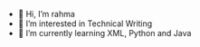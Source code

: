 - 👋 Hi, I’m rahma
- 👀 I’m interested in Technical Writing
- 🌱 I’m currently learning XML, Python and Java


<!---
rahma28/rahma28 is a ✨ special ✨ repository because its `README.md` (this file) appears on your GitHub profile.
You can click the Preview link to take a look at your changes.
--->
